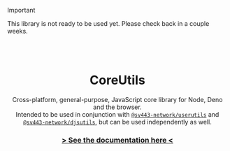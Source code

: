 > [!IMPORTANT]  
> This library is not ready to be used yet. Please check back in a couple weeks.

<br><br>

<div align="center" style="text-align: center;">

# CoreUtils
Cross-platform, general-purpose, JavaScript core library for Node, Deno and the browser.  
Intended to be used in conjunction with [`@sv443-network/userutils`](https://github.com/Sv443-Network/UserUtils) and [`@sv443-network/djsutils`](https://github.com/Sv443-Network/DJSUtils), but can be used independently as well.

### [&gt; See the documentation here &lt;](./docs.md#readme)

</div>
